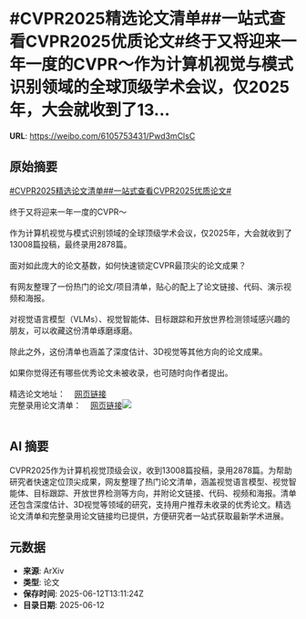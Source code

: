 # #CVPR2025精选论文清单##一站式查看CVPR2025优质论文#终于又将迎来一年一度的CVPR～作为计算机视觉与模式识别领域的全球顶级学术会议，仅2025年，大会就收到了13...

**URL**: https://weibo.com/6105753431/Pwd3mClsC

## 原始摘要

<a href="https://m.weibo.cn/search?containerid=231522type%3D1%26t%3D10%26q%3D%23CVPR2025%E7%B2%BE%E9%80%89%E8%AE%BA%E6%96%87%E6%B8%85%E5%8D%95%23&amp;extparam=%23CVPR2025%E7%B2%BE%E9%80%89%E8%AE%BA%E6%96%87%E6%B8%85%E5%8D%95%23" data-hide=""><span class="surl-text">#CVPR2025精选论文清单#</span></a><a href="https://m.weibo.cn/search?containerid=231522type%3D1%26t%3D10%26q%3D%23%E4%B8%80%E7%AB%99%E5%BC%8F%E6%9F%A5%E7%9C%8BCVPR2025%E4%BC%98%E8%B4%A8%E8%AE%BA%E6%96%87%23&amp;extparam=%23%E4%B8%80%E7%AB%99%E5%BC%8F%E6%9F%A5%E7%9C%8BCVPR2025%E4%BC%98%E8%B4%A8%E8%AE%BA%E6%96%87%23" data-hide=""><span class="surl-text">#一站式查看CVPR2025优质论文#</span></a><br><br>终于又将迎来一年一度的CVPR～<br><br>作为计算机视觉与模式识别领域的全球顶级学术会议，仅2025年，大会就收到了13008篇投稿，最终录用2878篇。<br><br>面对如此庞大的论文基数，如何快速锁定CVPR最顶尖的论文成果？<br><br>有网友整理了一份热门的论文/项目清单，贴心的配上了论文链接、代码、演示视频和海报。<br><br>对视觉语言模型（VLMs）、视觉智能体、目标跟踪和开放世界检测领域感兴趣的朋友，可以收藏这份清单琢磨琢磨。<br><br>除此之外，这份清单也涵盖了深度估计、3D视觉等其他方向的论文成果。<br><br>如果你觉得还有哪些优秀论文未被收录，也可随时向作者提出。<br><br>精选论文地址：<a href="https://weibo.cn/sinaurl?u=https%3A%2F%2Fgithub.com%2FSkalskiP%2Ftop-cvpr-2025-papers" data-hide=""><span class="url-icon"><img style="width: 1rem;height: 1rem" src="https://h5.sinaimg.cn/upload/2015/09/25/3/timeline_card_small_web_default.png" referrerpolicy="no-referrer"></span><span class="surl-text">网页链接</span></a><br>完整录用论文清单：<a href="https://weibo.cn/sinaurl?u=https%3A%2F%2Fcvpr.thecvf.com%2FConferences%2F2025%2FAcceptedPapers" data-hide=""><span class="url-icon"><img style="width: 1rem;height: 1rem" src="https://h5.sinaimg.cn/upload/2015/09/25/3/timeline_card_small_web_default.png" referrerpolicy="no-referrer"></span><span class="surl-text">网页链接</span></a><img style="" src="https://tvax3.sinaimg.cn/large/006Fd7o3gy1i2cok9q2m8j30zk0u87j5.jpg" referrerpolicy="no-referrer"><br><br>

## AI 摘要

CVPR2025作为计算机视觉顶级会议，收到13008篇投稿，录用2878篇。为帮助研究者快速定位顶尖成果，网友整理了热门论文清单，涵盖视觉语言模型、视觉智能体、目标跟踪、开放世界检测等方向，并附论文链接、代码、视频和海报。清单还包含深度估计、3D视觉等领域的研究，支持用户推荐未收录的优秀论文。精选论文清单和完整录用论文链接均已提供，方便研究者一站式获取最新学术进展。

## 元数据

- **来源**: ArXiv
- **类型**: 论文
- **保存时间**: 2025-06-12T13:11:24Z
- **目录日期**: 2025-06-12
